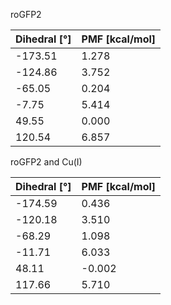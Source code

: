 roGFP2

| Dihedral [°] | PMF [kcal/mol] |
|-----------|-----------|
| -173.51 | 1.278 |
| -124.86 | 3.752 |
| -65.05 | 0.204 |
| -7.75 | 5.414 |
| 49.55 | 0.000 |
| 120.54 | 6.857 |

roGFP2 and Cu(I)

| Dihedral [°] | PMF [kcal/mol] |
|-----------|-----------|
| -174.59 | 0.436 |
| -120.18 | 3.510 |
| -68.29 | 1.098 |
| -11.71 | 6.033 |
| 48.11 | -0.002 |
| 117.66 | 5.710 |
